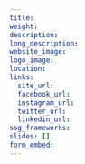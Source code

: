 ```yaml
---
title: 
weight: 
description:
long_description:
website_image: 
logo_image: 
location: 
links:
  site_url: 
  facebook_url:
  instagram_url:
  twitter_url:
  linkedin_url:
ssg_frameworks:
slides: []
form_embed:
---
```

